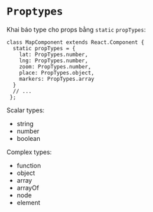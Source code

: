 # `Proptypes`
Khai báo type cho props bằng `static` `propTypes`:
```tsx
class MapComponent extends React.Component {
  static propTypes = {
    lat: PropTypes.number,
    lng: PropTypes.number,
    zoom: PropTypes.number,
    place: PropTypes.object,
    markers: PropTypes.array
  }
  // ...
 };
```

Scalar types:
- string
- number
- boolean

Complex types:
- function
- object
- array
- arrayOf
- node
- element

